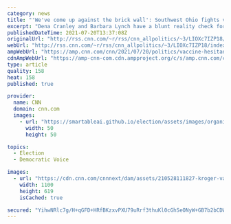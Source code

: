 ```yaml
---
category: news
title: "'We've come up against the brick wall': Southwest Ohio fights vaccine hesitancy ahead of Biden town hall"
excerpt: "Dena Cranley and Barbara Lynch have a blunt reality check for President Joe Biden: His repeated pleas for vaccinations are going largely unheeded and unheard.\n    \n"
publishedDateTime: 2021-07-20T13:37:08Z
originalUrl: "http://rss.cnn.com/~r/rss/cnn_allpolitics/~3/LIOXc7IZP18/index.html"
webUrl: "http://rss.cnn.com/~r/rss/cnn_allpolitics/~3/LIOXc7IZP18/index.html"
ampWebUrl: "https://amp.cnn.com/cnn/2021/07/20/politics/vaccine-hesitancy-cincinnati-ohio/index.html"
cdnAmpWebUrl: "https://amp-cnn-com.cdn.ampproject.org/c/s/amp.cnn.com/cnn/2021/07/20/politics/vaccine-hesitancy-cincinnati-ohio/index.html"
type: article
quality: 158
heat: 158
published: true

provider:
  name: CNN
  domain: cnn.com
  images:
    - url: "https://smartableai.github.io/election/assets/images/organizations/cnn.com-50x50.jpg"
      width: 50
      height: 50

topics:
  - Election
  - Democratic Voice

images:
  - url: "https://cdn.cnn.com/cnnnext/dam/assets/210528111827-kroger-vaccine-file-restricted-super-tease.jpg"
    width: 1100
    height: 619
    isCached: true

secured: "YihwNRlc7g/H+qGFD+HRfBKzxvPXU79uRrf3thuKl0cGhSeONyW+GB7b2bCDW+1NSEWKyNYzHTtvAKrUTZtK+PHtGAtKKiQm8P+cw7XKJ1wDjqbQ0pF/nOKzwXi+Sb5GDsc02WUgGGa2BzcJREKDgYZMs//ODRy3Xl+gXPcRccuWHsJJFFbdXRv65IeInF/Eohphe5yKFCY/SrcMM1TTlRIt1cUon8e3tZD2iYXOnlqRjTkahQ5R+XZI6wOM3SEcoMCx5fgT4H+fqW/vPeDSPdGd1k2+zmEBjjODRg+u2P48sdXwW2Htk+HKEqpSdOgMhJBqOm3AP3vJyfXAi/ixI20RHC0D4Aa/nZM3VbuRGcw=;lmPKooZwenWP6afZbMiRiw=="
---
```


